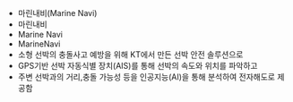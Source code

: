 - 마린내비(Marine Navi)
- 마린내비
- Marine Navi
- MarineNavi
- 소형 선박의 충돌사고 예방을 위해 KT에서 만든 선박 안전 솔루션으로
- GPS기반 선박 자동식별 장치(AIS)를 통해 선박의 속도와 위치를 파악하고
- 주변 선박과의 거리,충돌 가능성 등을 인공지능(AI)을 통해 분석하여 전자해도로 제공함
